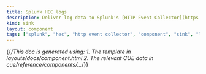 ```yaml
---
title: Splunk HEC logs
description: Deliver log data to Splunk's [HTTP Event Collector](https://docs.splunk.com/Documentation/Splunk/latest/Data/UsetheHTTPEventCollector)
kind: sink
layout: component
tags: ["splunk", "hec", "http event collector", "component", "sink", "logs"]
---
```


{{/*This doc is generated using:
     1. The template in layouts/docs/component.html
2. The relevant CUE data in cue/reference/components/...*/}}
